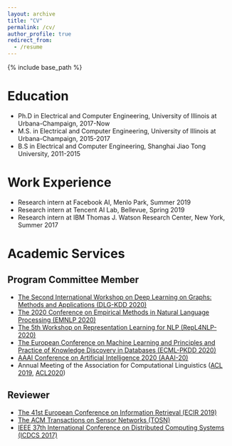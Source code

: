 ```yaml
---
layout: archive
title: "CV"
permalink: /cv/
author_profile: true
redirect_from:
  - /resume
---
```


{% include base_path %}

Education
======
* Ph.D in Electrical and Computer Engineering, University of Illinois at Urbana-Champaign, 2017-Now
* M.S. in Electrical and Computer Engineering, University of Illinois at Urbana-Champaign, 2015-2017
* B.S in Electrical and Computer Engineering, Shanghai Jiao Tong University, 2011-2015

Work Experience
======
* Research intern at Facebook AI, Menlo Park, Summer 2019
* Research intern at Tencent AI Lab, Bellevue, Spring 2019
* Research intern at IBM Thomas J. Watson Research Center, New York, Summer 2017
  
Academic Services
======
## Program Committee Member
* [The Second International Workshop on Deep Learning on Graphs: Methods and Applications (DLG-KDD 2020)](https://deep-learning-graphs.bitbucket.io/dlg-kdd20/)
* [The 2020 Conference on Empirical Methods in Natural Language Processing (EMNLP 2020)](https://2020.emnlp.org)
* [The 5th Workshop on Representation Learning for NLP (RepL4NLP-2020)](https://sites.google.com/view/repl4nlp2020/home?authuser=0)
* [The European Conference on Machine Learning and Principles and Practice of Knowledge Discovery in Databases (ECML-PKDD 2020)](https://ecmlpkdd2020.net/)
* [AAAI Conference on Artificial Intelligence 2020 (AAAI-20)](https://aaai.org/Conferences/AAAI-20/)
* Annual Meeting of the Association for Computational Linguistics ([ACL 2019](http://www.acl2019.org), [ACL2020](https://acl2020.org/))

## Reviewer
* [The 41st European Conference on Information Retrieval (ECIR 2019)](http://ecir2019.org/)
* [The ACM Transactions on Sensor Networks (TOSN)](https://dl.acm.org/journal/tosn)
* [IEEE 37th International Conference on Distributed Computing Systems (ICDCS 2017)](http://icdcs2017.gatech.edu/)
